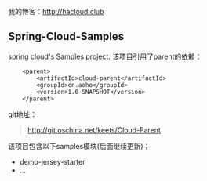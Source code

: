 
我的博客：http://hacloud.club   

## Spring-Cloud-Samples

spring cloud's Samples project.
该项目引用了parent的依赖：
```pom
    <parent>
        <artifactId>cloud-parent</artifactId>
        <groupId>cn.aoho</groupId>
        <version>1.0-SNAPSHOT</version>
    </parent>
```
git地址：
> http://git.oschina.net/keets/Cloud-Parent

该项目包含以下samples模块(后面继续更新)；
- demo-jersey-starter
- ...

